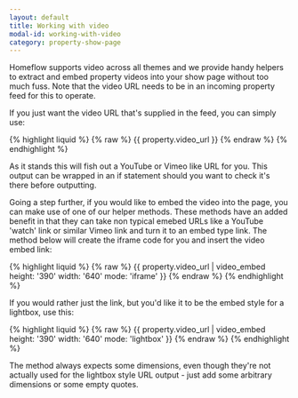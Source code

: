 ```yaml
---
layout: default
title: Working with video
modal-id: working-with-video
category: property-show-page
---
```

Homeflow supports video across all themes and we provide handy helpers to extract and embed property videos into your show page without too much fuss. Note that the video URL needs to be in an incoming property feed for this to operate.

If you just want the video URL that's supplied in the feed, you can simply use:

{% highlight liquid %}
{% raw %}
{{ property.video_url }}
{% endraw %}
{% endhighlight %}

As it stands this will fish out a YouTube or Vimeo like URL for you. This output can be wrapped in an if statement should you want to check it's there before outputting.

Going a step further, if you would like to embed the video into the page, you can make use of one of our helper methods. These methods have an added benefit in that they can take non typical emebed URLs like a YouTube 'watch' link or similar Vimeo link and turn it to an embed type link. The method below will create the iframe code for you and insert the video embed link:

{% highlight liquid %}
{% raw %}
{{ property.video_url | video_embed height: '390' width: '640' mode: 'iframe' }}
{% endraw %}
{% endhighlight %}

If you would rather just the link, but you'd like it to be the embed style for a lightbox, use this:

{% highlight liquid %}
{% raw %}
{{ property.video_url | video_embed height: '390' width: '640' mode: 'lightbox' }}
{% endraw %}
{% endhighlight %}

The method always expects some dimensions, even though they're not actually used for the lightbox style URL output - just add some arbitrary dimensions or some empty quotes.